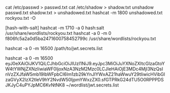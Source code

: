 
cat /etc/passwd > passwd.txt
cat /etc/shadow > shadow.txt
unshadow passwd.txt shadow.txt > unshadowed.txt
hashcat -m 1800 unshadowed.txt rockyou.txt -O



[hash-with-salt]            hashcat -m 1710 -a 0 hash:salt /usr/share/wordlists/rockyou.txt
                            hashcat -a 0 -m 0 f806fc5a2a0d5ba2471600758452799c /usr/share/wordlists/rockyou.txt



 hashcat -a 0 -m 16500 <YOUR-JWT> /path/to/jwt.secrets.list 

 hashcat -a 0 -m 16500 eyJ0eXAiOiJKV1QiLCJhbGciOiJIUzI1NiJ9.eyJpc3MiOiJuYXNoZXItcGlzaGtoYW4tYWNjZXNzIiwiaWF0IjoxNzA3NzM2Mzc0LCJleHAiOjE3MDc4MjI3NzQsInVzZXJfaW5mb19lbWFpbCI6Im1zb29kYnJlYWxAZ21haWwuY29tIiwicHVibGlzaGVyX2lzX2tleV9hY2NvdW50IjpmYWxzZX0.sfGTPRkG24dTU5O0RPPPDSJKJyC4uPYJpMC6KvNtNK8 ~/wordlist/jwt.secrets.list